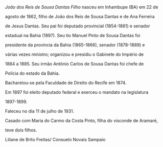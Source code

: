 

*João dos Reis de Sousa Dantas Filho* nasceu em Inhambupe (BA) em 22 de

agosto de 1862, filho de João dos Reis de Sousa Dantas e de Ana Ferreira

de Jesus Dantas. Seu pai foi deputado provincial (1854-1861) e senador

estadual na Bahia (1897). Seu tio Manuel Pinto de Sousa Dantas foi

presidente da província da Bahia (1865-1866), senador (1878-1889) e

várias vezes ministro; organizou e presidiu o Gabinete do Império de

1884 a 1885. Seu irmão Antônio Carlos de Sousa Dantas foi chefe de

Polícia do estado da Bahia.



Bacharelou-se pela Faculdade de Direito do Recife em 1874.



Em 1897 foi eleito deputado federal e exerceu o mandato na legislatura

1897-1899.



Faleceu no dia 11 de julho de 1931.



Casado com Maria do Carmo da Costa Pinto, filha do visconde de Aramaré,

teve dois filhos.



Liliane de Brito Freitas/ Consuelo Novais Sampaio




